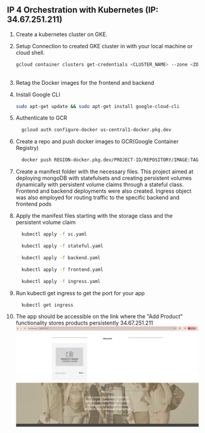 ## IP 4 Orchestration with Kubernetes (IP: 34.67.251.211)
 1. Create a kubernetes cluster on GKE.
 2. Setup Connection to created GKE cluster in with your local machine or cloud shell.
    ```bash
    gcloud container clusters get-credentials <CLUSTER_NAME> --zone <ZONE> --project <PROJECT_ID>
   
 3. Retag the Docker images for the frontend and backend

 4. Install Google CLI
    ```bash
    sudo apt-get update && sudo apt-get install google-cloud-cli
    ```
 5. Authenticate to GCR
    ```bash
      gcloud auth configure-docker us-central1-docker.pkg.dev
 6. Create a repo and push docker images to GCR(Google Container Registry)
    ```bash
      docker push REGION-docker.pkg.dev/PROJECT-ID/REPOSITORY/IMAGE:TAG

 7. Create a manifest folder with the necessary files. This project aimed at deploying mongoDB with statefulsets and creating persistent volumes dynamically with  persistent volume claims through a stateful class. Frontend and backend deployments were also created. Ingress object was also employed for routing traffic to the specific backend and frontend pods

 8. Apply the manifest files starting with the storage class and the persistent volume claim
    ```bash
      kubectl apply -f sc.yaml
    ```
    ```bash
      kubectl apply -f stateful.yaml
    ```
    ```bash
      kubectl apply -f backend.yaml
    ```
    ```bash
      kubectl apply -f frontend.yaml
    ```
    ```bash
      kubectl apply -f ingress.yaml
    ```

 9. Run kubectl get ingress to get the port for your app
    ```bash
      kubectl get ingress
    ```
10. The app should be accessible on the link where the "Add Product" functionality stores products persistently 34.67.251.211
![Final](IP4.png)